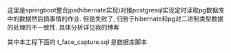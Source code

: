 这里是springboot整合jpa(hibernate实现)对接postgresql实现定时读取pg数据库中的数据然后搞事情的作业.
但是失败了, 归咎于hibernate和pg对二进制类型数据的处理的不一致性. 具体分析详见我的博客

其中本工程下面的 t_face_capture.sql 是数据库脚本
